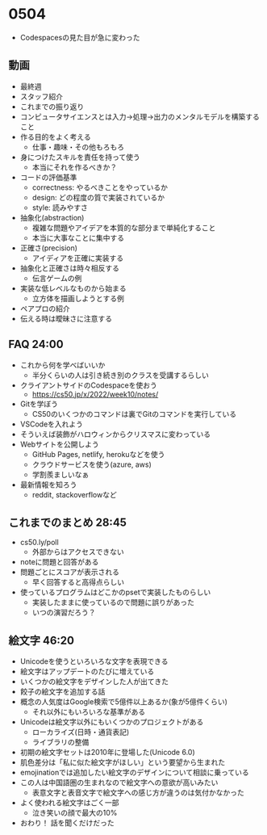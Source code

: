 # 0504
- Codespacesの見た目が急に変わった

## 動画
- 最終週
- スタッフ紹介
- これまでの振り返り
- コンピュータサイエンスとは入力→処理→出力のメンタルモデルを構築すること
- 作る目的をよく考える
  - 仕事・趣味・その他もろもろ
- 身につけたスキルを責任を持って使う
  - 本当にそれを作るべきか？
- コードの評価基準
  - correctness: やるべきことをやっているか
  - design: どの程度の質で実装されているか
  - style: 読みやすさ
- 抽象化(abstraction)
  - 複雑な問題やアイデアを本質的な部分まで単純化すること
  - 本当に大事なことに集中する
- 正確さ(precision)
  - アイディアを正確に実装する
- 抽象化と正確さは時々相反する
  - 伝言ゲームの例
- 実装な低レベルなものから始まる
  - 立方体を描画しようとする例
- ペアプロの紹介
- 伝える時は曖昧さに注意する

## FAQ 24:00
- これから何を学べばいいか
  - 半分くらいの人は引き続き別のクラスを受講するらしい
- クライアントサイドのCodespaceを使おう
  - https://cs50.jp/x/2022/week10/notes/
- Gitを学ぼう
  - CS50のいくつかのコマンドは裏でGitのコマンドを実行している
- VSCodeを入れよう
- そういえば装飾がハロウィンからクリスマスに変わっている
- Webサイトを公開しよう
  - GitHub Pages, netlify, herokuなどを使う
  - クラウドサービスを使う(azure, aws)
  - 学割羨ましいなぁ
- 最新情報を知ろう
  - reddit, stackoverflowなど

## これまでのまとめ 28:45
- cs50.ly/poll
  - 外部からはアクセスできない
- noteに問題と回答がある
- 問題ごとにスコアが表示される
  - 早く回答すると高得点らしい
- 使っているプログラムはどこかのpsetで実装したものらしい
  - 実装したままに使っているので問題に誤りがあった
  - いつの演習だろう？

## 絵文字 46:20
- Unicodeを使うといろいろな文字を表現できる
- 絵文字はアップデートのたびに増えている
- いくつかの絵文字をデザインした人が出てきた
- 餃子の絵文字を追加する話
- 概念の人気度はGoogle検索で5億件以上あるか(象が5億件くらい)
  - それ以外にもいろいろな基準がある
- Unicodeは絵文字以外にもいくつかのプロジェクトがある
  - ローカライズ(日時・通貨表記)
  - ライブラリの整備
- 初期の絵文字セットは2010年に登場した(Unicode 6.0)
- 肌色差分は「私に似た絵文字がほしい」という要望から生まれた
- emojinationでは追加したい絵文字のデザインについて相談に乗っている
- この人は中国語圏の生まれなので絵文字への意欲が高いみたい
  - 表意文字と表音文字で絵文字への感じ方が違うのは気付かなかった
- よく使われる絵文字はごく一部
  - 泣き笑いの顔で最大の10%
- おわり！ 話を聞くだけだった